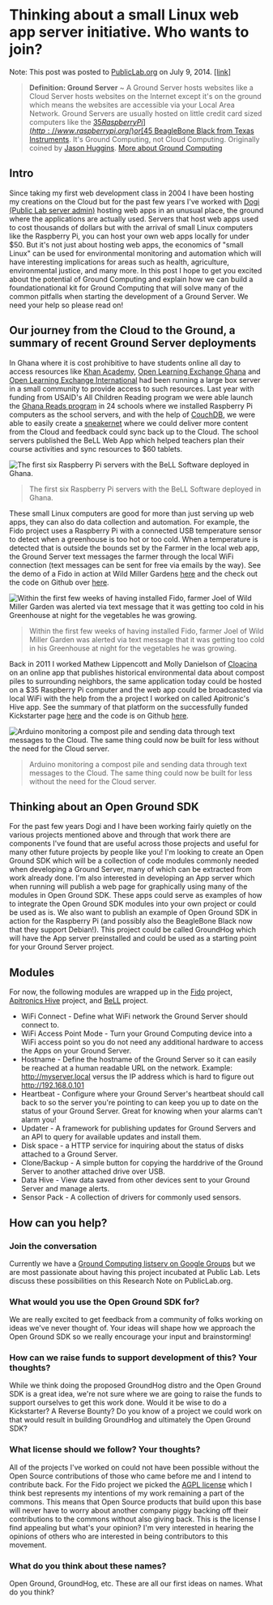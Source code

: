 # Thinking about a small Linux web app server initiative. Who wants to join?

Note:
This post was posted to [PublicLab.org](http://publiclab.org/notes/rjstatic/07-09-2014/thinking-about-a-small-linux-web-app-server-initiative-who-wants-to-join) on July 9, 2014. [[link]](http://publiclab.org/notes/rjstatic/07-09-2014/thinking-about-a-small-linux-web-app-server-initiative-who-wants-to-join)

> __Definition: Ground Server__ ~
A Ground Server hosts websites like a Cloud Server hosts websites on the Internet except it's on the ground which means the websites are accessible via your Local Area Network. Ground Servers are usually hosted on little credit card sized computers like the [$35 Raspberry Pi](http://www.raspberrypi.org/) or [$45 BeagleBone Black from Texas Instruments](http://beagleboard.org/Products/BeagleBone+Black). It's Ground Computing, not Cloud Computing.
Originally coined by [Jason Huggins](https://twitter.com/hugs/status/1605680019). [More about Ground Computing](https://groundcomputing.hackpad.com/About-Ground-Computing-oHwlcUmeH94)

## Intro
Since taking my first web development class in 2004 I have been hosting my creations on the Cloud but for the past few years I've worked with [Dogi (Public Lab server admin)](http://publiclab.org/profile/nemo) hosting web apps in an unusual place, the ground where the applications are actually used. Servers that host web apps used to cost thousands of dollars but with the arrival of small Linux computers like the Raspberry Pi, you can host your own web apps locally for under $50. But it's not just about hosting web apps, the economics of "small Linux" can be used for environmental monitoring and automation which will have interesting implications for areas such as health, agriculture, environmental justice, and many more. In this post I hope to get you excited about the potential of Ground Computing and explain how we can build a foundationational kit for Ground Computing that will solve many of the common pitfalls when starting the development of a Ground Server. We need your help so please read on!

## Our journey from the Cloud to the Ground, a summary of recent Ground Server deployments
In Ghana where it is cost prohibitive to have students online all day to access resources like [Khan Academy](https://www.khanacademy.org/), [Open Learning Exchange Ghana](http://cms.oleghana.org/) and [Open Learning Exchange International](http://www.ole.org/) had been running a large box server in a small community to provide access to such resources. Last year with funding from USAID's All Children Reading program we were able launch the [Ghana Reads program](http://ghanareads.ole.org.gh/) in 24 schools where we installed Raspberry Pi computers as the school servers, and with the help of [CouchDB](http://couchdb.apache.org/), we were able to easily create a [sneakernet](http://en.wikipedia.org/wiki/Sneakernet) where we could deliver more content from the Cloud and feedback could sync back up to the Cloud. The school servers published the BeLL Web App which helped teachers plan their course activities and sync resources to $60 tablets.   

![The first six Raspberry Pi servers with the BeLL Software deployed in Ghana.](http://rjsteinert.github.io/thinking-about-a-small-linux-web-app-server-initiative/ghana-reads-raspberry-pi-deployment.jpg)
> The first six Raspberry Pi servers with the BeLL Software deployed in Ghana.

These small Linux computers are good for more than just serving up web apps, they can also do data collection and automation. For example, the Fido project uses a Raspberry Pi with a connected USB temperature sensor to detect when a greenhouse is too hot or too cold. When a temperature is detected that is outside the bounds set by the Farmer in the local web app, the Ground Server text messages the farmer through the local WiFi connection (text messages can be sent for free via emails by the way). See the demo of a Fido in action at Wild Miller Gardens [here](https://www.youtube.com/watch?v=j9prK_yXcnU&feature=youtu.be) and the check out the code on Github over [here](https://github.com/rjsteinert/Fido).

![Within the first few weeks of having installed Fido, farmer Joel of Wild Miller Garden was alerted via text message that it was getting too cold in his Greenhouse at night for the vegetables he was growing.](http://rjsteinert.github.io/thinking-about-a-small-linux-web-app-server-initiative/joel-and-fido.png)
> Within the first few weeks of having installed Fido, farmer Joel of Wild Miller Garden was alerted via text message that it was getting too cold in his Greenhouse at night for the vegetables he was growing.

Back in 2011 I worked Mathew Lippencott and Molly Danielson of [Cloacina](http://mdml.co/portfolio/bathrooms-are-gross-so-were-redesigning-them/) on an online app that publishes historical environmental data about compost piles to surrounding neighbors, the same application today could be hosted on a $35 Raspberry Pi computer and the web app could be broadcasted via local WiFi with the help from the a project I worked on called Apitronic's Hive app. See the summary of that platform on the successfully funded Kickstarter page [here](https://www.kickstarter.com/projects/lthiery/apitronics-wireless-platform) and the code is on Github [here](https://github.com/apitronics/Hive).

![Arduino monitoring a compost pile and sending data through text messages to the Cloud. The same thing could now be built for less without the need for the Cloud server.](http://rjsteinert.github.io/thinking-about-a-small-linux-web-app-server-initiative/rodent-resistant-composter.png)
> Arduino monitoring a compost pile and sending data through text messages to the Cloud. The same thing could now be built for less without the need for the Cloud server.


## Thinking about an Open Ground SDK
For the past few years Dogi and I have been working fairly quietly on the various projects mentioned above and through that work there are components I've found that are useful across those projects and useful for many other future projects by people like you! I'm looking to create an Open Ground SDK which will be a collection of code modules commonly needed when developing a Ground Server, many of which can be extracted from work already done. I'm also interested in developing an App server which when running will publish a web page for graphically using many of the modules in Open Ground SDK. These apps could serve as examples of how to integrate the Open Ground SDK modules into your own project or could be used as is. We also want to publish an example of Open Ground SDK in action for the Raspberry Pi (and possibly also the BeagleBone Black now that they support Debian!). This project could be called GroundHog which will have the App server preinstalled and could be used as a starting point for your Ground Server project. 

## Modules
For now, the following modules are wrapped up in the [Fido](https://github.com/rjsteinert/Fido) project, [Apitronics Hive](https://github.com/apitronics/Hive) project, and [BeLL](http://github.com/open-learning-exchange/) project.

- WiFi Connect - Define what WiFi network the Ground Server should connect to.
- WiFi Access Point Mode - Turn your Ground Computing device into a WiFi access point so you do not need any additional hardware to access the Apps on your Ground Server. 
- Hostname - Define the hostname of the Ground Server so it can easily be reached at a human readable URL on the network. Example: http://myserver.local versus the IP address which is hard to figure out http://192.168.0.101
- Heartbeat - Configure where your Ground Server's heartbeat should call back to so the server you're pointing to can keep you up to date on the status of your Ground Server. Great for knowing when your alarms can't alarm you!
- Updater - A framework for publishing updates for Ground Servers and an API to query for available updates and install them.
- Disk space - a HTTP service for inquiring about the status of disks attached to a Ground Server.
- Clone/Backup - A simple button for copying the harddrive of the Ground Server to another attached drive over USB.
- Data Hive - View data saved from other devices sent to your Ground Server and manage alerts.
- Sensor Pack - A collection of drivers for commonly used sensors.


## How can you help?

### Join the conversation
Currently we have a [Ground Computing listserv on Google Groups](https://groups.google.com/forum/#!forum/groundcomputing) but we are most passionate about having this project incubated at Public Lab. Lets discuss these possibilities on this Research Note on PublicLab.org.

### What would you use the Open Ground SDK for?
We are really excited to get feedback from a community of folks working on ideas we've never thought of. Your ideas will shape how we approach the Open Ground SDK so we really encourage your input and brainstorming!

### How can we raise funds to support development of this? Your thoughts?
While we think doing the proposed GroundHog distro and the Open Ground SDK is a great idea, we're not sure where we are going to raise the funds to support ourselves to get this work done. Would it be wise to do a Kickstarter? A Reverse Bounty? Do you know of a project we could work on that would result in building GroundHog and ultimately the Open Ground SDK?

### What license should we follow? Your thoughts?
All of the projects I've worked on could not have been possible without the Open Source contributions of those who came before me and I intend to contribute back. For the Fido project we picked the [AGPL license](http://www.gnu.org/licenses/agpl-3.0.html) which I think best represents my intentions of my work remaining a part of the commons. This means that Open Source products that build upon this base will never have to worry about another company piggy backing off their contributions to the commons without also giving back. This is the license I find appealing but what's your opinion? I'm very interested in hearing the opinions of others who are interested in being contributors to this movement.

### What do you think about these names?
Open Ground, GroundHog, etc. These are all our first ideas on names. What do you think?